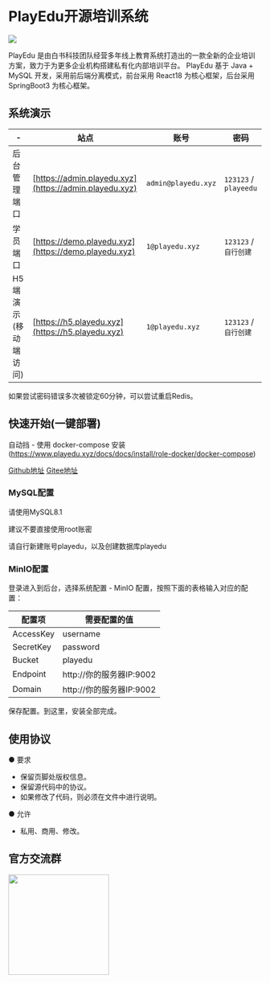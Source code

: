 # PlayEdu开源培训系统

![](https://meedu.cloud.oss.meedu.vip/playedu/%E5%A4%B4%E5%9B%BE.jpg)

PlayEdu 是由白书科技团队经营多年线上教育系统打造出的一款全新的企业培训方案，致力于为更多企业机构搭建私有化内部培训平台。
PlayEdu 基于 Java + MySQL 开发，采用前后端分离模式，前台采用 React18 为核心框架，后台采用 SpringBoot3 为核心框架。

## 系统演示

| -            | 站点                                                   | 账号                | 密码     |
| ------------ | ------------------------------------------------------ | ------------------- | -------- |
| 后台管理端口 | [https://admin.playedu.xyz](https://admin.playedu.xyz) | `admin@playedu.xyz` | `123123` / `playeedu` |
| 学员端口     | [https://demo.playedu.xyz](https://demo.playedu.xyz)   | `1@playedu.xyz`     | `123123` / `自行创建` |
| H5端演示(移动端访问) | [https://h5.playedu.xyz](https://h5.playedu.xyz) | `1@playedu.xyz` | `123123` / `自行创建`  |

如果尝试密码错误多次被锁定60分钟，可以尝试重启Redis。

## 快速开始(一键部署)

自动挡 - 使用 docker-compose 安装(https://www.playedu.xyz/docs/docs/install/role-docker/docker-compose)

[Github地址](https://github.com/PlayEdu/PlayEdu)
[Gitee地址](https://gitee.com/playeduxyz/playedu)

### MySQL配置

请使用MySQL8.1 

建议不要直接使用root账密

请自行新建账号playedu，以及创建数据库playedu


### MinIO配置

登录进入到后台，选择系统配置 - MinIO 配置，按照下面的表格输入对应的配置：

| 配置项 | 	需要配置的值|
| --------- | -------------------------| 
| AccessKey | username         |
| SecretKey | password         |
|  Bucket   | playedu        |
|  Endpoint | http://你的服务器IP:9002 |
|  Domain   | http://你的服务器IP:9002 |

保存配置。到这里，安装全部完成。

## 使用协议

● 要求
- 保留页脚处版权信息。
- 保留源代码中的协议。
- 如果修改了代码，则必须在文件中进行说明。

● 允许
- 私用、商用、修改。

## 官方交流群

<p><img src="https://meedu.cloud.oss.meedu.vip/playedu/PlayEduk%E5%AE%A2%E6%9C%8D-zhu.png" width="200" /></p>
